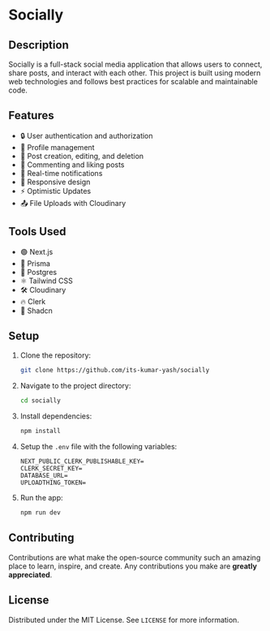 # Socially

## Description
Socially is a full-stack social media application that allows users to connect, share posts, and interact with each other. This project is built using modern web technologies and follows best practices for scalable and maintainable code.

## Features
- 🔒 User authentication and authorization
- 👤 Profile management
- 📝 Post creation, editing, and deletion
- 💬 Commenting and liking posts
- 🔔 Real-time notifications
- 📱 Responsive design
- ⚡ Optimistic Updates
- 📤 File Uploads with Cloudinary

## Tools Used
- 🟢 Next.js
- 🚀 Prisma
- 🍃 Postgres
- ⚛️ Tailwind CSS
- 🛠️ Cloudinary
- 🔥 Clerk
- 🎨 Shadcn

## Setup
1. Clone the repository:
    ```bash
    git clone https://github.com/its-kumar-yash/socially
    ```

2. Navigate to the project directory:
    ```bash
    cd socially
    ```

3. Install dependencies:
    ```bash
    npm install
    ```

4. Setup the `.env` file with the following variables:
    ```plaintext
    NEXT_PUBLIC_CLERK_PUBLISHABLE_KEY=
    CLERK_SECRET_KEY=
    DATABASE_URL=
    UPLOADTHING_TOKEN=
    ```

5. Run the app:
    ```bash
    npm run dev
    ```

## Contributing
Contributions are what make the open-source community such an amazing place to learn, inspire, and create. Any contributions you make are **greatly appreciated**.

## License
Distributed under the MIT License. See `LICENSE` for more information.
